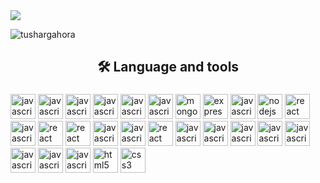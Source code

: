 <div>
  <img src="https://github-readme-stats.vercel.app/api?username=jallpatell&show_icons=true&show=reviews,prs_merged,prs_merged_percentage&theme=onedark" />
<p><img align="center" src="https://github-readme-stats.vercel.app/api/top-langs?username=jallpatell&show_icons=true&locale=en&layout=compact" alt="tushargahora" /></p>
</div>

<h2 align="center">🛠 Language and tools</h2>

###

<div align="left">
 
  <img src="https://skillicons.dev/icons?i=js" height="40" alt="javascript logo"  />
  <img src="https://skillicons.dev/icons?i=ts" height="40" alt="javascript logo"  />
  <img src="https://skillicons.dev/icons?i=redis" height="40" alt="javascript logo"  />
  <img src="https://skillicons.dev/icons?i=mysql" height="40" alt="javascript logo"  />
  <img src="https://skillicons.dev/icons?i=linux" height="40" alt="javascript logo"  />
  <img src="https://skillicons.dev/icons?i=docker" height="40" alt="javascript logo"  />
  <img src="https://skillicons.dev/icons?i=mongodb" height="40" alt="mongodb logo"  />
  <img src="https://skillicons.dev/icons?i=express" height="40" alt="express logo"  />
  <img src="https://skillicons.dev/icons?i=postgres" height="40" alt="javascript logo"  />
  <img src="https://skillicons.dev/icons?i=nodejs" height="40" alt="nodejs logo"  />
  <img src="https://skillicons.dev/icons?i=nginx" height="40" alt="react logo"  />
  <img src="https://skillicons.dev/icons?i=graphql" height="40" alt="javascript logo"  />
  <img src="https://skillicons.dev/icons?i=react" height="40" alt="react logo"  />
  <img src="https://skillicons.dev/icons?i=redux" height="40" alt="react logo"  />
  <img src="https://skillicons.dev/icons?i=tailwind" height="40" alt="javascript logo"  />
  <img src="https://skillicons.dev/icons?i=fastapi" height="40" alt="javascript logo"  />
  <img src="https://skillicons.dev/icons?i=aws" height="40" alt="react logo"  />
  <img src="https://skillicons.dev/icons?i=vercel" height="40" alt="javascript logo"  />
  <img src="https://skillicons.dev/icons?i=firebase" height="40" alt="javascript logo"  />
  <img src="https://skillicons.dev/icons?i=bash" height="40" alt="javascript logo"  />
  <img src="https://skillicons.dev/icons?i=python" height="40" alt="javascript logo"  />
  <img src="https://skillicons.dev/icons?i=git" height="40" alt="javascript logo"  />
  <img src="https://skillicons.dev/icons?i=github" height="40" alt="javascript logo"  />
  <img src="https://skillicons.dev/icons?i=cpp" height="40" alt="javascript logo"  />
  <img src="https://skillicons.dev/icons?i=figma" height="40" alt="javascript logo"  />
   <img src="https://skillicons.dev/icons?i=html" height="40" alt="html5 logo"  />
  <img src="https://skillicons.dev/icons?i=css" height="40" alt="css3 logo"  />

</div>
